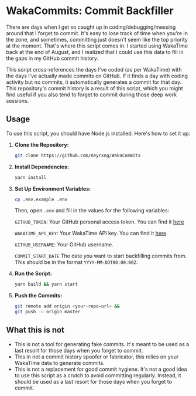 # WakaCommits: Commit Backfiller

There are days when I get so caught up in coding/debugging/messing around that I forget to commit. It's easy to lose track of time when you're in the zone, and sometimes, committing just doesn't seem like the top priority at the moment. That's where this script comes in. I started using WakaTime back at the end of August, and I realized that I could use this data to fill in the gaps in my GitHub commit history.

This script cross-references the days I've coded (as per WakaTime) with the days I've actually made commits on GitHub. If it finds a day with coding activity but no commits, it automatically generates a commit for that day. This repository's commit history is a result of this script, which you might find useful if you also tend to forget to commit during those deep work sessions.

## Usage

To use this script, you should have Node.js installed. Here's how to set it up:

1. **Clone the Repository:** 
    ```bash
    git clone https://github.com/Keyrxng/WakaCommits
    ```
2. **Install Dependencies:**
    ```bash
    yarn install
    ```
3. **Set Up Environment Variables:**

    ```bash
    cp .env.example .env
    ```

    Then, open `.env` and fill in the values for the following variables:

    ``GITHUB_TOKEN``: Your GitHub personal access token. You can find it [here](https://github.com/settings/tokens)

    ``WAKATIME_API_KEY``: Your WakaTime API key. You can find it [here](https://wakatime.com/settings/account).

    ``GITHUB_USERNAME``: Your GitHub username.

    ``COMMIT_START_DATE`` The date you want to start backfilling commits from. This should be in the format ``YYYY-MM-DDT00:00:00Z``.

4. **Run the Script:**
    ```bash
    yarn build && yarn start
    ```

5. **Push the Commits:**
    ```bash
    git remote add origin <your-repo-url> &&
    git push -u origin master
    ```

## What this is not
- This is not a tool for generating fake commits. It's meant to be used as a last resort for those days when you forget to commit.
- This in not a commit history spoofer or fabricator, this relies on your WakaTime data to generate commits.
- This is not a replacement for good commit hygiene. It's not a good idea to use this script as a crutch to avoid committing regularly. Instead, it should be used as a last resort for those days when you forget to commit.



